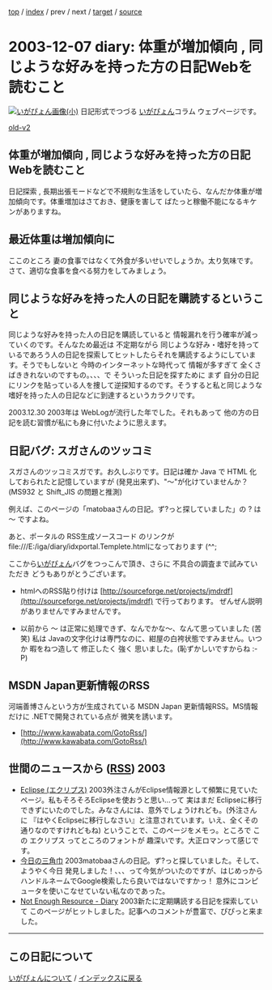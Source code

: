 [top](https://igapyon.github.io/diary/) 
 / [index](https://igapyon.github.io/diary/2003/index.html) 
 / prev 
 / next 
 / [target](https://igapyon.github.io/diary/2003/ig031207.html) 
 / [source](https://github.com/igapyon/diary/blob/gh-pages/2003/ig031207.html.src.md) 

2003-12-07 diary: 体重が増加傾向 , 同じような好みを持った方の日記Webを読むこと
=====================================================================================================
[![いがぴょん画像(小)](https://igapyon.github.io/diary/images/iga200306s.jpg "いがぴょん")](https://igapyon.github.io/diary/memo/memoigapyon.html) 日記形式でつづる [いがぴょん](https://igapyon.github.io/diary/memo/memoigapyon.html)コラム ウェブページです。

[old-v2](ig031207-orig.html)

## 体重が増加傾向 , 同じような好みを持った方の日記Webを読むこと

日記探索 , 長期出張モードなどで不規則な生活をしていたら、なんだか体重が増加傾向です。体重増加はさておき、健康を害して ばたっと稼働不能になるキケンがありますね。


## 最近体重は増加傾向に

ここのところ 妻の食事ではなくて外食が多いせいでしょうか。太り気味です。さて、適切な食事を食べる努力をしてみましょう。

## 同じような好みを持った人の日記を購読するということ

同じような好みを持った人の日記を購読していると 情報漏れを行う確率が減っていくのです。そんなため最近は 不定期ながら 同じような好み・嗜好を持っているであろう人の日記を探索してヒットしたらそれを購読するようにしています。そうでもしないと 今時のインターネットな時代って 情報が多すぎて 全くさばききれないのですもの。、、、で そういった日記を探すために まず 自分の日記にリンクを貼っている人を捜して逆探知するのです。そうすると私と同じような嗜好を持った人の日記などに到達するというカラクリです。

2003.12.30 2003年は WebLogが流行した年でした。それもあって 他の方の日記を読む習慣が私にも身に付いたように思えます。

## 日記バグ: スガさんのツッコミ

スガさんのツッコミスガです。お久しぶりです。日記は確か Java で HTML 化しておられたと記憶していますが (発見出来ず)、"～"が化けていませんか？ (MS932 と Shift_JIS の問題と推測)

例えば、このページの「matobaaさんの日記。ず?っと探していました」の ? は ～ ですよね。

あと、ポータルの RSS生成ソースコード のリンクが
file:///E:/iga/diary/idxportal.Templete.htmlになっております (^^;

ここから[いがぴょん](http://www.igapyon.jp/igapyon/diary/memo/memoigapyon.html)バグをつっこんで頂き、さらに 不具合の調査まで試みていただき どうもありがとうございます。


* htmlへのRSS貼り付けは [http://sourceforge.net/projects/jmdrdf](http://sourceforge.net/projects/jmdrdf)
  で行っております。
  ぜんぜん説明がありませんですみませんです。
  
* 以前から ～ は正常に処理できず、なんでかな～、なんて思っていました (苦笑)
  私は Javaの文字化けは専門なのに、紺屋の白袴状態ですみません。いつか 暇をねつ造して
  修正したく 強く 思いました。(恥ずかしいですからね :-P)

## MSDN Japan更新情報のRSS

河端善博さんという方が生成されている MSDN Japan 更新情報RSS。MS情報だけに
.NETで開発されている点が 微笑を誘います。


* [http://www.kawabata.com/GotoRss/](http://www.kawabata.com/GotoRss/)

## 世間のニュースから ([RSS](ig031207-news.xml)) 2003


* [Eclipse (エクリプス)](http://www.eclipsewiki.net/eclipse/)  2003外注さんがEclipse情報源として頻繁に見ていたページ。私もそろそろEclipseを使おうと思い…って 実はまだ Eclipseに移行できずにいたのでした。みなさんには、意外でしょうけれども。(外注さんに 『はやくEclipseに移行しなさい』と注意されています。いえ、全くその通りなのですけれどもね) ということで、このページをメモっ。ところで この エクリプス ってところのフォントが 趣深いです。大正ロマンって感じです。
* [今日の三角巾](http://matobaa.tdiary.net/)  2003matobaaさんの日記。ず?っと探していました。そして、ようやく今日 発見しました！、、、って今気がついたのですが、はじめっから ハンドルネームでGoogle検索したら良いではないですかっ！ 意外にコンピュータを使いこなせていない私なのであった。
* [Not Enough Resource - Diary](http://javaballista.ddo.jp/kjdiary/index.html)  2003新たに定期購読する日記を探索していて このページがヒットしました。記事へのコメントが豊富で、ぴぴっと来ました。


----------------------------------------------------------------------------------------------------

## この日記について
[いがぴょんについて](https://igapyon.github.io/diary/memo/memoigapyon.html) / [インデックスに戻る](https://igapyon.github.io/diary/idxall.html)
